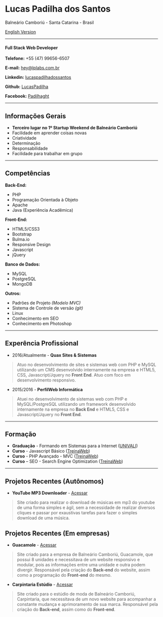 # Lucas Padilha dos Santos
Balneário Camboriú - Santa Catarina - Brasil

[English Version](https://github.com/LucasPadilha/curriculo/blob/master/en-US.md)

---

#### Full Stack Web Developer

**Telefone:** +55 (47) 99656-6507

**E-mail:** [hey@lplabs.com.br](mailto:hey@lplabs.com.br)

**Linkedin:** [lucaspadilhadossantos](https://www.linkedin.com/in/lucaspadilhadossantos/)

**Github:** [LucasPadilha](https://www.github.com/LucasPadilha)

**Facebook:** [Padilhaght](https://www.facebook.com/padilhaght)

---

## Informações Gerais

* **Terceiro lugar no 1º Startup Weekend de Balneário Camboriú**
* Facilidade em aprender coisas novas
* Criatividade
* Determinação 
* Responsabilidade
* Facilidade para trabalhar em grupo

---

## Competências

**Back-End:**
* PHP
* Programação Orientada à Objeto
* Apache
* Java (Experiência Acadêmica)

**Front-End:**
* HTML5/CSS3
* Bootstrap
* Bulma.io
* Responsive Design
* Javascript
* jQuery

**Banco de Dados:**
* MySQL
* PostgreSQL
* MongoDB

**Outros:**
* Padrões de Projeto *(Modelo MVC)*
* Sistema de Controle de versão *(git)*
* Linux
* Conhecimento em SEO
* Conhecimento em Photoshop

---

## Experência Profissional

* 2016/Atualmente - **Quax Sites & Sistemas**
> Atuo no desenvolvimento de sites e sistemas web com PHP e MySQL utilizando um CMS desenvolvido internamente na empresa e HTML5, CSS, Javascript/Jquery no **Front End**. Atuo com foco em desenvolvimento responsivo.

* 2015/2016 - **PerfilWeb Informática**
> Atuei no desenvolvimento de sistemas web com PHP e MySQL/PostgreSQL utilizando um framework desenvolvido internamente na empresa no **Back End** e HTML5, CSS e Javascript/Jquery no **Front End**.

---

## Formação

* **Graduação** - Formando em Sistemas para a Internet ([UNIVALI](http://univali.br))
* **Curso** - Javascript Básico ([TreinaWeb](https://www.treinaweb.com.br/))
* **Curso** - PHP Avançado - MVC ([TreinaWeb](https://www.treinaweb.com.br/))
* **Curso** – SEO - Search Engine Optimization ([TreinaWeb](https://www.treinaweb.com.br/))

---

## Projetos Recentes (Autônomos)

* **YouTube MP3 Downloader** - [Acessar](https://lucaspadilha.me/youtube-downloader)

> Site criado para realizar o download de músicas em mp3 do youtube de uma forma simples e ágil, sem a necessidade de realizar diversos cliques e passar por exaustivas tarefas para fazer o simples download de uma música.

## Projetos Recentes (Em empresas)

* **Guacamole** - [Acessar](http://guacamolemex.com.br/)

> Site criado para a empresa de Balneário Camboriú, Guacamole, que possui 8 unidades e necessitava de um website responsivo e modular, pois as informações entre uma unidade e outra podem divergir. Responsável pela criação do **Back-end** do website, assim como a programação do **Front-end** do mesmo.

* **Carpintaria Estúdio** - [Acessar](http://carpintariaestudio.com/)

> Site criado para o estúdio de moda de Balneário Camboriú, Carpintaria, que necessitava de um novo website para acompanhar a constante mudança e aprimoramento de sua marca. Responsável pela criação do **Back-end**, assim como do **Front-end**.
